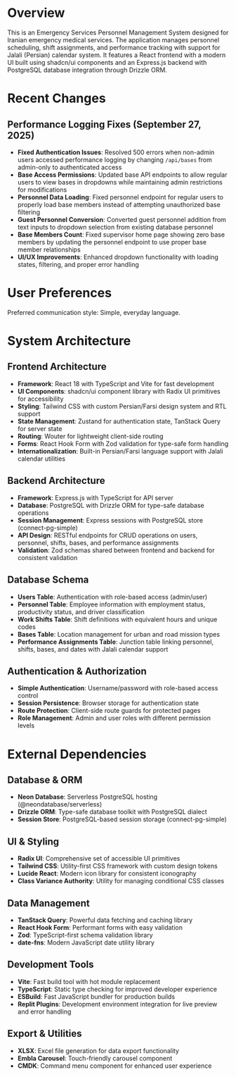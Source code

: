 # Overview

This is an Emergency Services Personnel Management System designed for Iranian emergency medical services. The application manages personnel scheduling, shift assignments, and performance tracking with support for Jalali (Persian) calendar system. It features a React frontend with a modern UI built using shadcn/ui components and an Express.js backend with PostgreSQL database integration through Drizzle ORM.

# Recent Changes

## Performance Logging Fixes (September 27, 2025)
- **Fixed Authentication Issues**: Resolved 500 errors when non-admin users accessed performance logging by changing `/api/bases` from admin-only to authenticated access
- **Base Access Permissions**: Updated base API endpoints to allow regular users to view bases in dropdowns while maintaining admin restrictions for modifications
- **Personnel Data Loading**: Fixed personnel endpoint for regular users to properly load base members instead of attempting unauthorized base filtering
- **Guest Personnel Conversion**: Converted guest personnel addition from text inputs to dropdown selection from existing database personnel
- **Base Members Count**: Fixed supervisor home page showing zero base members by updating the personnel endpoint to use proper base member relationships
- **UI/UX Improvements**: Enhanced dropdown functionality with loading states, filtering, and proper error handling

# User Preferences

Preferred communication style: Simple, everyday language.

# System Architecture

## Frontend Architecture
- **Framework**: React 18 with TypeScript and Vite for fast development
- **UI Components**: shadcn/ui component library with Radix UI primitives for accessibility
- **Styling**: Tailwind CSS with custom Persian/Farsi design system and RTL support
- **State Management**: Zustand for authentication state, TanStack Query for server state
- **Routing**: Wouter for lightweight client-side routing
- **Forms**: React Hook Form with Zod validation for type-safe form handling
- **Internationalization**: Built-in Persian/Farsi language support with Jalali calendar utilities

## Backend Architecture
- **Framework**: Express.js with TypeScript for API server
- **Database**: PostgreSQL with Drizzle ORM for type-safe database operations
- **Session Management**: Express sessions with PostgreSQL store (connect-pg-simple)
- **API Design**: RESTful endpoints for CRUD operations on users, personnel, shifts, bases, and performance assignments
- **Validation**: Zod schemas shared between frontend and backend for consistent validation

## Database Schema
- **Users Table**: Authentication with role-based access (admin/user)
- **Personnel Table**: Employee information with employment status, productivity status, and driver classification
- **Work Shifts Table**: Shift definitions with equivalent hours and unique codes
- **Bases Table**: Location management for urban and road mission types
- **Performance Assignments Table**: Junction table linking personnel, shifts, bases, and dates with Jalali calendar support

## Authentication & Authorization
- **Simple Authentication**: Username/password with role-based access control
- **Session Persistence**: Browser storage for authentication state
- **Route Protection**: Client-side route guards for protected pages
- **Role Management**: Admin and user roles with different permission levels

# External Dependencies

## Database & ORM
- **Neon Database**: Serverless PostgreSQL hosting (@neondatabase/serverless)
- **Drizzle ORM**: Type-safe database toolkit with PostgreSQL dialect
- **Session Store**: PostgreSQL-based session storage (connect-pg-simple)

## UI & Styling
- **Radix UI**: Comprehensive set of accessible UI primitives
- **Tailwind CSS**: Utility-first CSS framework with custom design tokens
- **Lucide React**: Modern icon library for consistent iconography
- **Class Variance Authority**: Utility for managing conditional CSS classes

## Data Management
- **TanStack Query**: Powerful data fetching and caching library
- **React Hook Form**: Performant forms with easy validation
- **Zod**: TypeScript-first schema validation library
- **date-fns**: Modern JavaScript date utility library

## Development Tools
- **Vite**: Fast build tool with hot module replacement
- **TypeScript**: Static type checking for improved developer experience
- **ESBuild**: Fast JavaScript bundler for production builds
- **Replit Plugins**: Development environment integration for live preview and error handling

## Export & Utilities
- **XLSX**: Excel file generation for data export functionality
- **Embla Carousel**: Touch-friendly carousel component
- **CMDK**: Command menu component for enhanced user experience